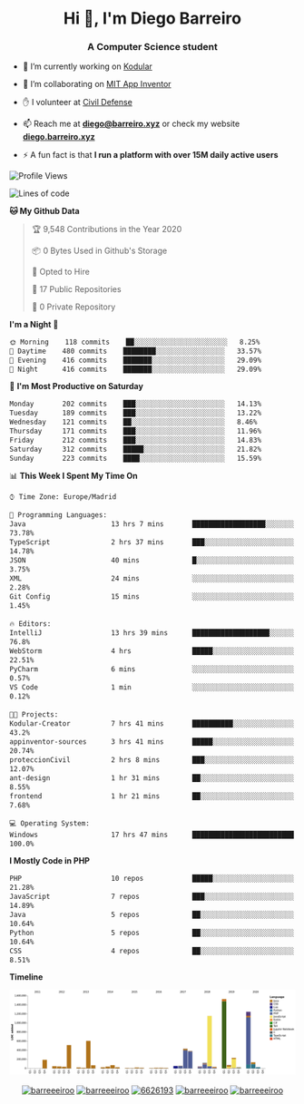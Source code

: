 <h1 align="center">Hi 👋, I'm Diego Barreiro</h1>
<h3 align="center">A Computer Science student</h3>

- 🔭 I’m currently working on [Kodular](https://www.kodular.io)

- 👯 I’m collaborating on [MIT App Inventor](https://github.com/mit-cml/appinventor-sources)

- ✋ I volunteer at [Civil Defense](https://proteccioncivil.sdc.gal)

- 📫 Reach me at **diego@barreiro.xyz** or check my website **[diego.barreiro.xyz](https://diego.barreiro.xyz)**

- ⚡ A fun fact is that **I run a platform with over 15M daily active users**

<!--START_SECTION:waka-->
![Profile Views](http://img.shields.io/badge/Profile%20Views-42-blue)

![Lines of code](https://img.shields.io/badge/From%20Hello%20World%20I%27ve%20Written-16.9%20million%20lines%20of%20code-blue)

**🐱 My Github Data** 

> 🏆 9,548 Contributions in the Year 2020
 > 
> 📦 0 Bytes Used in Github's Storage 
 > 
> 💼 Opted to Hire
 > 
> 📜 17 Public Repositories
 > 
> 🔑 0 Private Repository 
 > 
**I'm a Night 🦉** 

```text
🌞 Morning    118 commits    ██░░░░░░░░░░░░░░░░░░░░░░░   8.25% 
🌆 Daytime    480 commits    ████████░░░░░░░░░░░░░░░░░   33.57% 
🌃 Evening    416 commits    ███████░░░░░░░░░░░░░░░░░░   29.09% 
🌙 Night      416 commits    ███████░░░░░░░░░░░░░░░░░░   29.09%

```
📅 **I'm Most Productive on Saturday** 

```text
Monday       202 commits    ███░░░░░░░░░░░░░░░░░░░░░░   14.13% 
Tuesday      189 commits    ███░░░░░░░░░░░░░░░░░░░░░░   13.22% 
Wednesday    121 commits    ██░░░░░░░░░░░░░░░░░░░░░░░   8.46% 
Thursday     171 commits    ███░░░░░░░░░░░░░░░░░░░░░░   11.96% 
Friday       212 commits    ███░░░░░░░░░░░░░░░░░░░░░░   14.83% 
Saturday     312 commits    █████░░░░░░░░░░░░░░░░░░░░   21.82% 
Sunday       223 commits    ████░░░░░░░░░░░░░░░░░░░░░   15.59%

```


📊 **This Week I Spent My Time On** 

```text
⌚︎ Time Zone: Europe/Madrid

💬 Programming Languages: 
Java                     13 hrs 7 mins       ██████████████████░░░░░░░   73.78% 
TypeScript               2 hrs 37 mins       ███░░░░░░░░░░░░░░░░░░░░░░   14.78% 
JSON                     40 mins             █░░░░░░░░░░░░░░░░░░░░░░░░   3.75% 
XML                      24 mins             ░░░░░░░░░░░░░░░░░░░░░░░░░   2.28% 
Git Config               15 mins             ░░░░░░░░░░░░░░░░░░░░░░░░░   1.45%

🔥 Editors: 
IntelliJ                 13 hrs 39 mins      ███████████████████░░░░░░   76.8% 
WebStorm                 4 hrs               █████░░░░░░░░░░░░░░░░░░░░   22.51% 
PyCharm                  6 mins              ░░░░░░░░░░░░░░░░░░░░░░░░░   0.57% 
VS Code                  1 min               ░░░░░░░░░░░░░░░░░░░░░░░░░   0.12%

🐱‍💻 Projects: 
Kodular-Creator          7 hrs 41 mins       ██████████░░░░░░░░░░░░░░░   43.2% 
appinventor-sources      3 hrs 41 mins       █████░░░░░░░░░░░░░░░░░░░░   20.74% 
proteccionCivil          2 hrs 8 mins        ███░░░░░░░░░░░░░░░░░░░░░░   12.07% 
ant-design               1 hr 31 mins        ██░░░░░░░░░░░░░░░░░░░░░░░   8.55% 
frontend                 1 hr 21 mins        ██░░░░░░░░░░░░░░░░░░░░░░░   7.68%

💻 Operating System: 
Windows                  17 hrs 47 mins      █████████████████████████   100.0%

```

**I Mostly Code in PHP** 

```text
PHP                      10 repos            █████░░░░░░░░░░░░░░░░░░░░   21.28% 
JavaScript               7 repos             ███░░░░░░░░░░░░░░░░░░░░░░   14.89% 
Java                     5 repos             ██░░░░░░░░░░░░░░░░░░░░░░░   10.64% 
Python                   5 repos             ██░░░░░░░░░░░░░░░░░░░░░░░   10.64% 
CSS                      4 repos             ██░░░░░░░░░░░░░░░░░░░░░░░   8.51%

```


**Timeline**

![Chart not found](https://github.com/barreeeiroo/barreeeiroo/blob/master/charts/bar_graph.png) 


<!--END_SECTION:waka-->

<p align="center">
<a href="https://twitter.com/barreeeiroo" target="blank"><img align="center" src="https://cdn.jsdelivr.net/npm/simple-icons@3.0.1/icons/twitter.svg" alt="barreeeiroo" height="20" width="20" /></a>
<a href="https://linkedin.com/in/barreeeiroo" target="blank"><img align="center" src="https://cdn.jsdelivr.net/npm/simple-icons@3.0.1/icons/linkedin.svg" alt="barreeeiroo" height="20" width="20" /></a>
<a href="https://stackoverflow.com/users/6626193" target="blank"><img align="center" src="https://cdn.jsdelivr.net/npm/simple-icons@3.0.1/icons/stackoverflow.svg" alt="6626193" height="20" width="20" /></a>
<a href="https://fb.com/barreeeiroo" target="blank"><img align="center" src="https://cdn.jsdelivr.net/npm/simple-icons@3.0.1/icons/facebook.svg" alt="barreeeiroo" height="20" width="20" /></a>
<a href="https://instagram.com/barreeeiroo" target="blank"><img align="center" src="https://cdn.jsdelivr.net/npm/simple-icons@3.0.1/icons/instagram.svg" alt="barreeeiroo" height="20" width="20" /></a>
</p>

